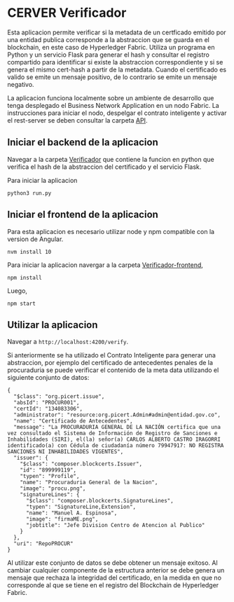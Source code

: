 # CERVER Verificador

Esta aplicacion permite verificar si la metadata de un certficado emitido por una entidad publica corresponde a la abstraccion que se guarda en el blockchain, en este caso de Hyperledger Fabric. Utiliza un programa en Python y un servicio Flask para generar el hash y consultar el registro compartido para identificar si existe la abstraccion correspondiente y si se genera el mismo cert-hash a partir de la metadata.
Cuando el certificado es valido se emite un mensaje positivo, de lo contrario se emite un mensaje negativo.

La aplicacion funciona localmente sobre un ambiente de desarrollo que tenga desplegado el Business Network Application en un nodo Fabric. 
La instrucciones para iniciar el nodo, despelgar el contrato inteligente y activar el rest-server se deben consultar la carpeta [API](https://github.com/linkingdatasas/CERVER/tree/master/API).

## Iniciar el backend de la aplicacion

Navegar a la carpeta [Verificador](https://github.com/linkingdatasas/CERVER/tree/master/Verificador) que contiene la funcion en python que verifica el hash de la abstraccion del certificado y el servicio Flask.

Para iniciar la aplicacion

`````
python3 run.py
`````

## Iniciar el frontend de la aplicacion

Para esta aplicacion es necesario utilizar node y npm compatible con la version de Angular.
`````
nvm install 10
`````
Para iniciar la aplicacion navergar a la carpeta [Verificador-frontend](https://github.com/linkingdatasas/CERVER/tree/master/Verificador-frontend),
`````
npm install 
`````
Luego,
`````
npm start 
`````

## Utilizar la aplicacion 

Navegar a `http://localhost:4200/verify`. 

Si anteriormente se ha utilizado el Contrato Inteligente para generar una abstraccion, por ejemplo del certificado de antecedentes penales de la procuraduria se puede verificar el contenido de la meta data utilizando el siguiente conjunto de datos:

`````
{
  "$class": "org.picert.issue",
  "absId": "PROCUR001",
  "certId": "134083306",
  "administrator": "resource:org.picert.Admin#admin@entidad.gov.co",
  "name": "Certificado de Antecedentes",
  "message": "La PROCURADURIA GENERAL DE LA NACIÓN certifica que una vez consultado el Sistema de Información de Registro de Sanciones e Inhabilidades (SIRI), el(la) señor(a) CARLOS ALBERTO CASTRO IRAGORRI identificado(a) con Cédula de ciudadanía número 79947917: NO REGISTRA SANCIONES NI INHABILIDADES VIGENTES",
  "issuer": {
    "$class": "composer.blockcerts.Issuer",
    "id": "899999119",
    "typen": "Profile",
    "name": "Procuraduria General de la Nacion",
    "image": "procu.png",
    "signatureLines": {
      "$class": "composer.blockcerts.SignatureLines",
      "typen": "SignatureLine,Extension",
      "name": "Manuel A. Espinosa",
      "image": "firmaME.png",
      "jobtitle": "Jefe Division Centro de Atencion al Publico"
    }
  },
  "uri": "RepoPROCUR"
}
`````

Al utilizar este conjunto de datos se debe obtener un mensaje exitoso. Al cambiar cualquier componente de la estructura anterior se debe genera un mensaje que rechaza la integridad del certificado, en la medida en que no corresponde al que se tiene en el registro del Blockchain de Hyperledger Fabric.